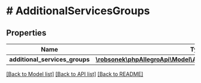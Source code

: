 # # AdditionalServicesGroups

## Properties

Name | Type | Description | Notes
------------ | ------------- | ------------- | -------------
**additional_services_groups** | [**\robsonek\phpAllegroApi\Model\AdditionalServicesGroupResponse[]**](AdditionalServicesGroupResponse.md) |  | [optional]

[[Back to Model list]](../../README.md#models) [[Back to API list]](../../README.md#endpoints) [[Back to README]](../../README.md)
